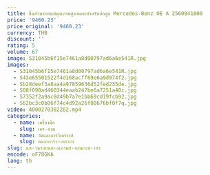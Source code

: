 ```yaml
---
title: ชิ้นส่วนรถยนต์คุณภาพสูงเหมาะสําหรับท่อดูด Mercedes-Benz OE A 2560941000
price: '9460.23'
price_original: '9460.23'
currency: THB
discount: ''
rating: 5
volume: 67
image: S31045b6f15e7461a8d00797ad6a6e541R.jpg
images:
  - S31045b6f15e7461a8d00797ad6a6e541R.jpg
  - S43e65501522f4d168acff69e6a9d974f2.jpg
  - Sb28deef3a8aa4a97859636d52fed235de.jpg
  - S08f098ad460344eaab247be6a7251a40c.jpg
  - S7352f2a9ac8d49b7a7e1bb69cd19fcb92.jpg
  - S62bc3c0b86f74c4d92a26f88676bf0f7q.jpg
video: 4000270382202.mp4
categories:
  - name: เครื่องมือ
    slug: เคร-องม
  - name: วัดและการวิเคราะห์
    slug: ดและการว-เคราะห
slug: นส-วนรถยนต-ณภาพส-งเหมาะส-าหร
encode: oF78GKA
lang: th
---
```

  